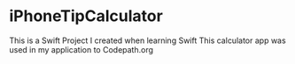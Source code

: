 # iPhoneTipCalculator
This is a Swift Project I created when learning Swift
This calculator app was used in my application to Codepath.org
